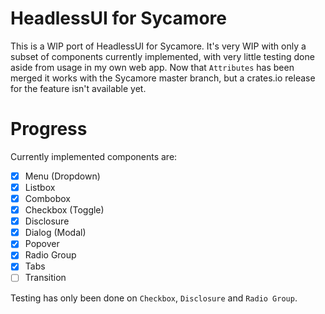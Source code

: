 # HeadlessUI for Sycamore

This is a WIP port of HeadlessUI for Sycamore. It's very WIP with only a subset of components
currently implemented, with very little testing done aside from usage in my own web app. Now that
`Attributes` has been merged it works with the Sycamore master branch, but a crates.io release for
the feature isn't available yet.

# Progress

Currently implemented components are:
- [x] Menu (Dropdown)
- [x] Listbox
- [x] Combobox
- [x] Checkbox (Toggle)
- [x] Disclosure
- [x] Dialog (Modal)
- [x] Popover
- [x] Radio Group
- [x] Tabs
- [ ] Transition

Testing has only been done on `Checkbox`, `Disclosure` and `Radio Group`.